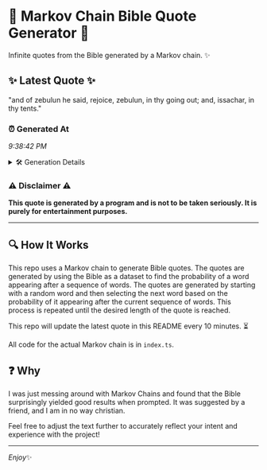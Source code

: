 # 📖 Markov Chain Bible Quote Generator 📖

Infinite quotes from the Bible generated by a Markov chain. ✨

## ✨ Latest Quote ✨
"and of zebulun he said, rejoice, zebulun, in thy going out; and, issachar, in thy tents."

### ⏰ Generated At
*9:38:42 PM*

<details>
    <summary>🛠️ Generation Details</summary>
    <p>
        <strong>🌱 Seed:</strong> and<br>
        <strong>🔄 Iterations:</strong> 15<br>
        <strong>📜 Context History:</strong><br>[ and ]: of<br>[ and, of ]: zebulun<br>[ and, of, zebulun ]: he<br>[ and, of, zebulun, he ]: said,<br>[ and, of, zebulun, he, said, ]: rejoice,<br>[ and, of, zebulun, he, said,, rejoice, ]: zebulun,<br>[ of, zebulun, he, said,, rejoice,, zebulun, ]: in<br>[ zebulun, he, said,, rejoice,, zebulun,, in ]: thy<br>[ he, said,, rejoice,, zebulun,, in, thy ]: going<br>[ said,, rejoice,, zebulun,, in, thy, going ]: out;<br>[ rejoice,, zebulun,, in, thy, going, out; ]: and,<br>[ zebulun,, in, thy, going, out;, and, ]: issachar,<br>[ in, thy, going, out;, and,, issachar, ]: in<br>[ thy, going, out;, and,, issachar,, in ]: thy<br>[ going, out;, and,, issachar,, in, thy ]: tents.<br>
    </p>
</details>

### ⚠️ Disclaimer ⚠️
**This quote is generated by a program and is not to be taken seriously. It is purely for entertainment purposes.**

---

## 🔍 How It Works

This repo uses a Markov chain to generate Bible quotes. The quotes are generated by using the Bible as a dataset to find the probability of a word appearing after a sequence of words. The quotes are generated by starting with a random word and then selecting the next word based on the probability of it appearing after the current sequence of words. This process is repeated until the desired length of the quote is reached.

This repo will update the latest quote in this README every 10 minutes. ⏳

All code for the actual Markov chain is in `index.ts`.

## ❓ Why

I was just messing around with Markov Chains and found that the Bible surprisingly yielded good results when prompted. 
It was suggested by a friend, and I am in no way christian.

Feel free to adjust the text further to accurately reflect your intent and experience with the project!

---

*Enjoy*✨
